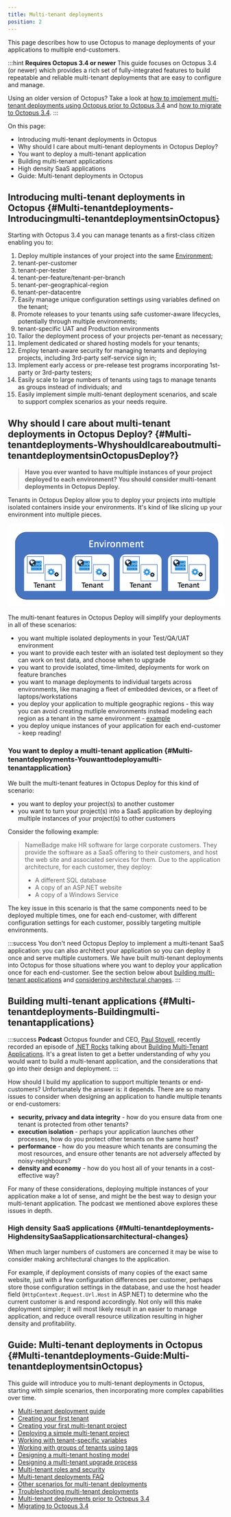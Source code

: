 ```yaml
---
title: Multi-tenant deployments
position: 2
---
```



This page describes how to use Octopus to manage deployments of your applications to multiple end-customers.

:::hint
**Requires Octopus 3.4 or newer**
This guide focuses on Octopus 3.4 (or newer) which provides a rich set of fully-integrated features to build repeatable and reliable multi-tenant deployments that are easy to configure and manage.


Using an older version of Octopus? Take a look at [how to implement multi-tenant deployments using Octopus prior to Octopus 3.4](/docs/guides/multi-tenant-deployments/multi-tenant-deployments-prior-to-octopus-3.4/index.md) and [how to migrate to Octopus 3.4](/docs/guides/multi-tenant-deployments/multi-tenant-deployments-prior-to-octopus-3.4/migrating-to-octopus-3.4.md).
:::


On this page:


- Introducing multi-tenant deployments in Octopus
- Why should I care about multi-tenant deployments in Octopus Deploy?
 - You want to deploy a multi-tenant application
- Building multi-tenant applications
 - High density SaaS applications
- Guide: Multi-tenant deployments in Octopus




## Introducing multi-tenant deployments in Octopus {#Multi-tenantdeployments-Introducingmulti-tenantdeploymentsinOctopus}


Starting with Octopus 3.4 you can manage tenants as a first-class citizen enabling you to:

1. Deploy multiple instances of your project into the same [Environment](/docs/key-concepts/environments/index.md);
 1. tenant-per-customer
 2. tenant-per-tester
 3. tenant-per-feature/tenant-per-branch
 4. tenant-per-geographical-region
 5. tenant-per-datacentre
2. Easily manage unique configuration settings using variables defined on the tenant;
3. Promote releases to your tenants using safe customer-aware lifecycles, potentially through multiple environments;
 1. tenant-specific UAT and Production environments
4. Tailor the deployment process of your projects per-tenant as necessary;
5. Implement dedicated or shared hosting models for your tenants;
6. Employ tenant-aware security for managing tenants and deploying projects, including 3rd-party self-service sign in;
7. Implement early access or pre-release test programs incorporating 1st-party or 3rd-party testers;
8. Easily scale to large numbers of tenants using tags to manage tenants as groups instead of individuals; and
9. Easily implement simple multi-tenant deployment scenarios, and scale to support complex scenarios as your needs require.


## Why should I care about multi-tenant deployments in Octopus Deploy? {#Multi-tenantdeployments-WhyshouldIcareaboutmulti-tenantdeploymentsinOctopusDeploy?}


> **Have you ever wanted to have multiple instances of your project deployed to each environment? You should consider multi-tenant deployments in Octopus Deploy.**



Tenants in Octopus Deploy allow you to deploy your projects into multiple isolated containers inside your environments. It's kind of like slicing up your environment into multiple pieces.


![](/docs/images/3048184/5866225.png "width=500")


The multi-tenant features in Octopus Deploy will simplify your deployments in all of these scenarios:

- you want multiple isolated deployments in your Test/QA/UAT environment
- you want to provide each tester with an isolated test deployment so they can work on test data, and choose when to upgrade
- you want to provide isolated, time-limited, deployments for work on feature branches
- you want to manage deployments to individual targets across environments, like managing a fleet of embedded devices, or a fleet of laptops/workstations
- you deploy your application to multiple geographic regions - this way you can avoid creating mutliple environments instead modeling each region as a tenant in the same environment - [example](/docs/patterns/multi-region-deployment-pattern.md)
- you deploy unique instances of your application for each end-customer - keep reading!


### You want to deploy a multi-tenant application {#Multi-tenantdeployments-Youwanttodeployamulti-tenantapplication}


We built the multi-tenant features in Octopus Deploy for this kind of scenario:

- you want to deploy your project(s) to another customer
- you want to turn your project(s) into a SaaS application by deploying multiple instances of your project(s) to other customers



Consider the following example:


> NameBadge make HR software for large corporate customers. They provide the software as a SaaS offering to their customers, and host the web site and associated services for them. Due to the application architecture, for each customer, they deploy:
> 
> - A different SQL database
> - A copy of an ASP.NET website
> - A copy of a Windows Service



The key issue in this scenario is that the same components need to be deployed multiple times, one for each end-customer, with different configuration settings for each customer, possibly targeting multiple environments.

:::success
You don't need Octopus Deploy to implement a multi-tenant SaaS application: you can also architect your application so you can deploy it once and serve multiple customers. We have built multi-tenant deployments into Octopus for those situations where you want to deploy your application once for each end-customer. See the section below about [building multi-tenant applications](/docs/guides/multi-tenant-deployments/index.md) and [considering architectural changes](/docs/guides/multi-tenant-deployments/index.md).
:::

## Building multi-tenant applications {#Multi-tenantdeployments-Buildingmulti-tenantapplications}

:::success
**Podcast**
Octopus founder and CEO, [Paul Stovell](https://twitter.com/paulstovell), recently recorded an episode of [.NET Rocks](http://dotnetrocks.com/) talking about [Building Multi-Tenant Applications](https://www.dotnetrocks.com/?show=1332). It's a great listen to get a better understanding of why you would want to build a multi-tenant application, and the considerations that go into their design and deployment.
:::


How should I build my application to support multiple tenants or end-customers? Unfortunately the answer is: it depends. There are so many issues to consider when designing an application to handle multiple tenants or end-customers:

- **security, privacy and data integrity** - how do you ensure data from one tenant is protected from other tenants?
- **execution isolation** - perhaps your application launches other processes, how do you protect other tenants on the same host?
- **performance** - how do you measure which tenants are consuming the most resources, and ensure other tenants are not adversely affected by noisy-neighbours?
- **density and economy** - how do you host all of your tenants in a cost-effective way?



For many of these considerations, deploying multiple instances of your application make a lot of sense, and might be the best way to design your multi-tenant application. The podcast we mentioned above explores these issues in depth.

### High density SaaS applications {#Multi-tenantdeployments-HighdensitySaaSapplicationsarchitectural-changes}


When much larger numbers of customers are concerned it may be wise to consider making architectural changes to the application.


For example, if deployment consists of many copies of the exact same website, just with a few configuration differences per customer, perhaps store those configuration settings in the database, and use the host header field (`HttpContext.Request.Url.Host` in ASP.NET) to determine who the current customer is and respond accordingly. Not only will this make deployment simpler; it will most likely result in an easier to manage application, and reduce overall resource utilization resulting in higher density and profitability.

## Guide: Multi-tenant deployments in Octopus {#Multi-tenantdeployments-Guide:Multi-tenantdeploymentsinOctopus}


This guide will introduce you to multi-tenant deployments in Octopus, starting with simple scenarios, then incorporating more complex capabilities over time.


- [Multi-tenant deployment guide](/docs/guides/multi-tenant-deployments/multi-tenant-deployment-guide/index.md)
 - [Creating your first tenant](/docs/guides/multi-tenant-deployments/multi-tenant-deployment-guide/creating-your-first-tenant.md)
 - [Creating your first multi-tenant project](/docs/guides/multi-tenant-deployments/multi-tenant-deployment-guide/creating-your-first-multi-tenant-project.md)
 - [Deploying a simple multi-tenant project](/docs/guides/multi-tenant-deployments/multi-tenant-deployment-guide/deploying-a-simple-multi-tenant-project.md)
 - [Working with tenant-specific variables](/docs/guides/multi-tenant-deployments/multi-tenant-deployment-guide/working-with-tenant-specific-variables.md)
 - [Working with groups of tenants using tags](/docs/guides/multi-tenant-deployments/multi-tenant-deployment-guide/working-with-groups-of-tenants-using-tags.md)
 - [Designing a multi-tenant hosting model](/docs/guides/multi-tenant-deployments/multi-tenant-deployment-guide/designing-a-multi-tenant-hosting-model.md)
 - [Designing a multi-tenant upgrade process](/docs/guides/multi-tenant-deployments/multi-tenant-deployment-guide/designing-a-multi-tenant-upgrade-process.md)
 - [Multi-tenant roles and security](/docs/guides/multi-tenant-deployments/multi-tenant-deployment-guide/multi-tenant-roles-and-security.md)
- [Multi-tenant deployments FAQ](/docs/guides/multi-tenant-deployments/multi-tenant-deployments-faq.md)
- [Other scenarios for multi-tenant deployments](/docs/guides/multi-tenant-deployments/other-scenarios-for-multi-tenant-deployments.md)
- [Troubleshooting multi-tenant deployments](/docs/guides/multi-tenant-deployments/troubleshooting-multi-tenant-deployments.md)
- [Multi-tenant deployments prior to Octopus 3.4](/docs/guides/multi-tenant-deployments/multi-tenant-deployments-prior-to-octopus-3.4/index.md)
 - [Migrating to Octopus 3.4](/docs/guides/multi-tenant-deployments/multi-tenant-deployments-prior-to-octopus-3.4/migrating-to-octopus-3.4.md)
